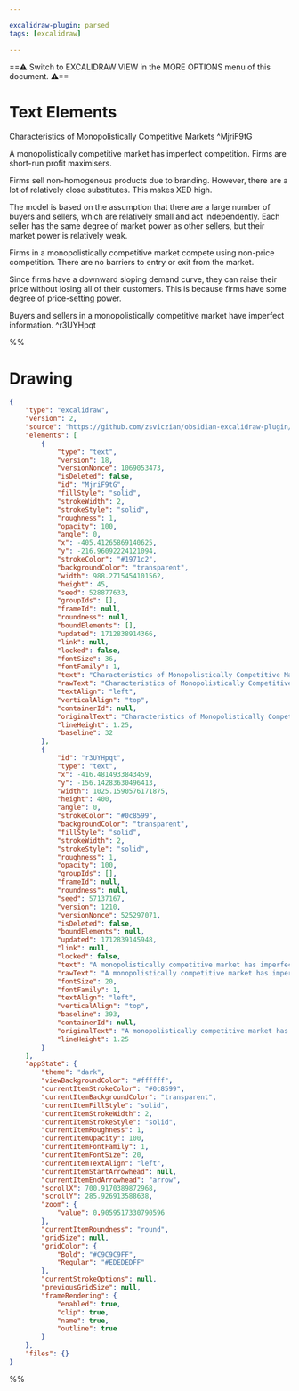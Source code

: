```yaml
---

excalidraw-plugin: parsed
tags: [excalidraw]

---
```

==⚠  Switch to EXCALIDRAW VIEW in the MORE OPTIONS menu of this document. ⚠==


# Text Elements
Characteristics of Monopolistically Competitive Markets ^MjriF9tG

A monopolistically competitive market has imperfect competition. Firms are short-run profit maximisers.

Firms sell non-homogenous products due to branding. However, there are a lot of relatively close
substitutes. This makes XED high.

The model is based on the assumption that there are a large number of buyers and sellers, which are
relatively small and act independently. Each seller has the same degree of market power as other
sellers, but their market power is relatively weak.

Firms in a monopolistically competitive market compete using non-price competition. There are no barriers
to entry or exit from the market.

Since firms have a downward sloping demand curve, they can raise their price without losing all of their
customers. This is because firms have some degree of price-setting power. 

Buyers and sellers in a monopolistically competitive market have imperfect information. ^r3UYHpqt

%%
# Drawing
```json
{
	"type": "excalidraw",
	"version": 2,
	"source": "https://github.com/zsviczian/obsidian-excalidraw-plugin/releases/tag/2.0.3",
	"elements": [
		{
			"type": "text",
			"version": 18,
			"versionNonce": 1069053473,
			"isDeleted": false,
			"id": "MjriF9tG",
			"fillStyle": "solid",
			"strokeWidth": 2,
			"strokeStyle": "solid",
			"roughness": 1,
			"opacity": 100,
			"angle": 0,
			"x": -405.41265869140625,
			"y": -216.96092224121094,
			"strokeColor": "#1971c2",
			"backgroundColor": "transparent",
			"width": 988.2715454101562,
			"height": 45,
			"seed": 528877633,
			"groupIds": [],
			"frameId": null,
			"roundness": null,
			"boundElements": [],
			"updated": 1712838914366,
			"link": null,
			"locked": false,
			"fontSize": 36,
			"fontFamily": 1,
			"text": "Characteristics of Monopolistically Competitive Markets",
			"rawText": "Characteristics of Monopolistically Competitive Markets",
			"textAlign": "left",
			"verticalAlign": "top",
			"containerId": null,
			"originalText": "Characteristics of Monopolistically Competitive Markets",
			"lineHeight": 1.25,
			"baseline": 32
		},
		{
			"id": "r3UYHpqt",
			"type": "text",
			"x": -416.4814933843459,
			"y": -156.14283630496413,
			"width": 1025.1590576171875,
			"height": 400,
			"angle": 0,
			"strokeColor": "#0c8599",
			"backgroundColor": "transparent",
			"fillStyle": "solid",
			"strokeWidth": 2,
			"strokeStyle": "solid",
			"roughness": 1,
			"opacity": 100,
			"groupIds": [],
			"frameId": null,
			"roundness": null,
			"seed": 57137167,
			"version": 1210,
			"versionNonce": 525297071,
			"isDeleted": false,
			"boundElements": null,
			"updated": 1712839145948,
			"link": null,
			"locked": false,
			"text": "A monopolistically competitive market has imperfect competition. Firms are short-run profit maximisers.\n\nFirms sell non-homogenous products due to branding. However, there are a lot of relatively close\nsubstitutes. This makes XED high.\n\nThe model is based on the assumption that there are a large number of buyers and sellers, which are\nrelatively small and act independently. Each seller has the same degree of market power as other\nsellers, but their market power is relatively weak.\n\nFirms in a monopolistically competitive market compete using non-price competition. There are no barriers\nto entry or exit from the market.\n\nSince firms have a downward sloping demand curve, they can raise their price without losing all of their\ncustomers. This is because firms have some degree of price-setting power. \n\nBuyers and sellers in a monopolistically competitive market have imperfect information.",
			"rawText": "A monopolistically competitive market has imperfect competition. Firms are short-run profit maximisers.\n\nFirms sell non-homogenous products due to branding. However, there are a lot of relatively close\nsubstitutes. This makes XED high.\n\nThe model is based on the assumption that there are a large number of buyers and sellers, which are\nrelatively small and act independently. Each seller has the same degree of market power as other\nsellers, but their market power is relatively weak.\n\nFirms in a monopolistically competitive market compete using non-price competition. There are no barriers\nto entry or exit from the market.\n\nSince firms have a downward sloping demand curve, they can raise their price without losing all of their\ncustomers. This is because firms have some degree of price-setting power. \n\nBuyers and sellers in a monopolistically competitive market have imperfect information.",
			"fontSize": 20,
			"fontFamily": 1,
			"textAlign": "left",
			"verticalAlign": "top",
			"baseline": 393,
			"containerId": null,
			"originalText": "A monopolistically competitive market has imperfect competition. Firms are short-run profit maximisers.\n\nFirms sell non-homogenous products due to branding. However, there are a lot of relatively close\nsubstitutes. This makes XED high.\n\nThe model is based on the assumption that there are a large number of buyers and sellers, which are\nrelatively small and act independently. Each seller has the same degree of market power as other\nsellers, but their market power is relatively weak.\n\nFirms in a monopolistically competitive market compete using non-price competition. There are no barriers\nto entry or exit from the market.\n\nSince firms have a downward sloping demand curve, they can raise their price without losing all of their\ncustomers. This is because firms have some degree of price-setting power. \n\nBuyers and sellers in a monopolistically competitive market have imperfect information.",
			"lineHeight": 1.25
		}
	],
	"appState": {
		"theme": "dark",
		"viewBackgroundColor": "#ffffff",
		"currentItemStrokeColor": "#0c8599",
		"currentItemBackgroundColor": "transparent",
		"currentItemFillStyle": "solid",
		"currentItemStrokeWidth": 2,
		"currentItemStrokeStyle": "solid",
		"currentItemRoughness": 1,
		"currentItemOpacity": 100,
		"currentItemFontFamily": 1,
		"currentItemFontSize": 20,
		"currentItemTextAlign": "left",
		"currentItemStartArrowhead": null,
		"currentItemEndArrowhead": "arrow",
		"scrollX": 700.9170389872968,
		"scrollY": 285.926913588638,
		"zoom": {
			"value": 0.9059517330790596
		},
		"currentItemRoundness": "round",
		"gridSize": null,
		"gridColor": {
			"Bold": "#C9C9C9FF",
			"Regular": "#EDEDEDFF"
		},
		"currentStrokeOptions": null,
		"previousGridSize": null,
		"frameRendering": {
			"enabled": true,
			"clip": true,
			"name": true,
			"outline": true
		}
	},
	"files": {}
}
```
%%